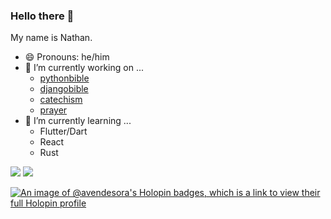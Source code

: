 ### Hello there 👋

My name is Nathan.

- 😄 Pronouns: he/him
- 🔭 I’m currently working on ...
  - [pythonbible](https://github.com/avendesora/pythonbible)
  - [djangobible](https://github.com/avendesora/djangobible)
  - [catechism](https://github.com/fliturgy/catechism)
  - [prayer](https://github.com/fliturgy/prayer)
- 🌱 I’m currently learning ...
  - Flutter/Dart
  - React
  - Rust

<picture>
  <source
    srcset="https://github-readme-stats.vercel.app/api?username=avendesora&include_all_commits=true&count_private=true&show_icons=true&theme=dark"
    media="(prefers-color-scheme: dark)"
  />
  <source
    srcset="https://github-readme-stats.vercel.app/api?username=avendesora&include_all_commits=true&count_private=true&show_icons=true"
    media="(prefers-color-scheme: light), (prefers-color-scheme: no-preference)"
  />
  <img src="https://github-readme-stats.vercel.app/api?username=avendesora&include_all_commits=true&count_private=true&show_icons=true" />
</picture>

<picture>
  <source
    srcset="https://github-readme-streak-stats.herokuapp.com/?user=avendesora&theme=dark"
    media="(prefers-color-scheme: dark)"
  />
  <source
    srcset="https://github-readme-streak-stats.herokuapp.com/?user=avendesora"
    media="(prefers-color-scheme: light), (prefers-color-scheme: no-preference)"
  />
  <img src="https://github-readme-streak-stats.herokuapp.com/?user=avendesora" />
</picture>

<!--<picture>
  <source
    srcset="https://github-readme-stats.vercel.app/api/top-langs/?username=avendesora&include_all_commits=true&count_private=true&show_icons=true&theme=dark"
    media="(prefers-color-scheme: dark)"
  />
  <source
    srcset="https://github-readme-stats.vercel.app/api/top-langs/?username=avendesora&include_all_commits=true&count_private=true&show_icons=true"
    media="(prefers-color-scheme: light), (prefers-color-scheme: no-preference)"
  />
  <img src="https://github-readme-stats.vercel.app/api/top-langs/?username=avendesora&include_all_commits=true&count_private=true&show_icons=true" />
</picture>-->

[![An image of @avendesora's Holopin badges, which is a link to view their full Holopin profile](https://holopin.me/avendesora)](https://holopin.io/@avendesora)

<!--
**avendesora/avendesora** is a ✨ _special_ ✨ repository because its `README.md` (this file) appears on your GitHub profile.

Here are some ideas to get you started:

- 🔭 I’m currently working on ...
- 🌱 I’m currently learning ...
- 👯 I’m looking to collaborate on ...
- 🤔 I’m looking for help with ...
- 💬 Ask me about ...
- 📫 How to reach me: ...
- 😄 Pronouns: ...
- ⚡ Fun fact: ...
-->
